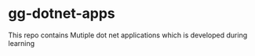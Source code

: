 # gg-dotnet-apps
This repo contains Mutiple dot net applications which is developed during learning
